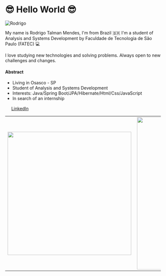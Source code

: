 #  😎 Hello World  😎

![Rodrigo](https://user-images.githubusercontent.com/69361027/110225780-6a2f2b80-7ec7-11eb-8c65-8dc570748e74.png)


My name is Rodrigo Talman Mendes, I'm from Brazil  🇧🇷 I'm a student of Analysis and Systems Development  by Faculdade de Tecnologia de São Paulo (FATEC) 💻

I love studying new technologies and solving problems. Always open to new challenges and changes.

#### Abstract 
 - Living in Osasco - SP
 - Student of Analysis and Systems Development 
 - Interests: Java/Spring Boot/JPA/Hibernate/Html/Css/JavaScript
 -  In search of an internship


<a href="https://www.linkedin.com/in/rodrigotalman/"><img src="https://user-images.githubusercontent.com/69361027/110225866-3accee80-7ec8-11eb-8e40-8e3c8e36e95e.png" width="16"></img></a> [LinkedIn](https://www.linkedin.com/in/rodrigotalman)  



<center>
<table>
    <tr>
        <td><img width="400px" align="left" src="https://github-readme-stats.vercel.app/api/top-langs/?username=yDrck&hide=html&layout=compact&theme=radical" /></td>
        <td><img width="495px" align="left" src="https://github-readme-stats.vercel.app/api?username=yDrck&theme=radical"/></td>
    </tr>   
</table>
</center>  
 



     
